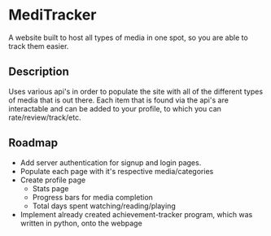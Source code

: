 # MediTracker

A website built to host all types of media in one spot, so you are able to track them easier. 

## Description

Uses various api's in order to populate the site with all of the different types of media that is out there. Each item that is found via the api's are interactable and can be added to your profile, to which you can rate/review/track/etc. 

## Roadmap

* Add server authentication for signup and login pages.
* Populate each page with it's respective media/categories
* Create profile page
  * Stats page
  * Progress bars for media completion
  * Total days spent watching/reading/playing
* Implement already created achievement-tracker program, which was written in python, onto the webpage
